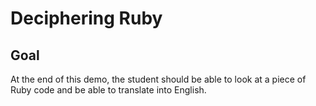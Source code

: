 # Deciphering Ruby

## Goal
At the end of this demo, the student should be able to look at a piece of Ruby code and be able to translate into
English.

